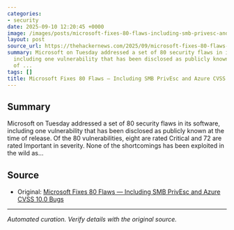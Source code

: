 ```yaml
---
categories:
- security
date: 2025-09-10 12:20:45 +0000
image: /images/posts/microsoft-fixes-80-flaws-including-smb-privesc-and-azure-cvs-1781c559.jpg
layout: post
source_url: https://thehackernews.com/2025/09/microsoft-fixes-80-flaws-including-smb.html
summary: Microsoft on Tuesday addressed a set of 80 security flaws in its software,
  including one vulnerability that has been disclosed as publicly known at the time
  of ...
tags: []
title: Microsoft Fixes 80 Flaws — Including SMB PrivEsc and Azure CVSS 10.0 Bugs
---
```


## Summary

Microsoft on Tuesday addressed a set of 80 security flaws in its software, including one vulnerability that has been disclosed as publicly known at the time of release. Of the 80 vulnerabilities, eight are rated Critical and 72 are rated Important in severity. None of the shortcomings has been exploited in the wild as...

## Source

- Original: [Microsoft Fixes 80 Flaws — Including SMB PrivEsc and Azure CVSS 10.0 Bugs](https://thehackernews.com/2025/09/microsoft-fixes-80-flaws-including-smb.html)


---

*Automated curation. Verify details with the original source.*